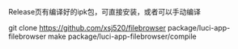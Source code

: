 
Release页有编译好的ipk包，可直接安装，或者可以手动编译

git clone https://github.com/xsj520/filebrowser package/luci-app-filebrowser
make package/luci-app-filebrowser/compile
